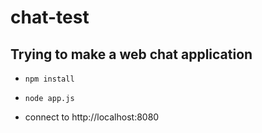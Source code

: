 # chat-test
## Trying to make a web chat application

- ```npm install```

- ```node app.js```

- connect to http://localhost:8080